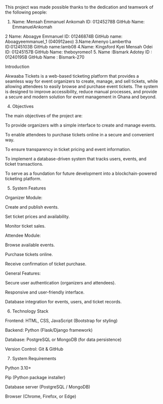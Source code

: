 This project was made possible thanks to the dedication and teamwork of the following people:
1. Name: Mensah Emmanuel Ankomah 
ID: 01245278B
GitHub Name: EmmanuelAnkomah

2  Name: Aboagye Emmanuel
    ID: 01246874B
    GitHub name: Aboagyeemmanuel_1 (040912aeo)
3.Name:Amenyo Lambertha 
    ID:01245103B
    GitHub name:lamb08
4.Name: Kingsford Kyei Mensah Odei
ID: 01245157B
GitHub Name: theboyromeo1
5. Name :Bismark Adotey 
         ID : 01240195B
         GitHub Name : Bismark-270

 Introduction

Akwaaba Tickets is a web-based ticketing platform that provides a seamless way for event organizers to create, manage, and sell tickets, while allowing attendees to easily browse and purchase event tickets. The system is designed to improve accessibility, reduce manual processes, and provide a secure and modern solution for event management in Ghana and beyond.

4. Objectives

The main objectives of the project are:

To provide organizers with a simple interface to create and manage events.

To enable attendees to purchase tickets online in a secure and convenient way.

To ensure transparency in ticket pricing and event information.

To implement a database-driven system that tracks users, events, and ticket transactions.

To serve as a foundation for future development into a blockchain-powered ticketing platform.

5. System Features

Organizer Module:

Create and publish events.

Set ticket prices and availability.

Monitor ticket sales.

Attendee Module:

Browse available events.

Purchase tickets online.

Receive confirmation of ticket purchase.

General Features:

Secure user authentication (organizers and attendees).

Responsive and user-friendly interface.

Database integration for events, users, and ticket records.

6. Technology Stack

Frontend: HTML, CSS, JavaScript (Bootstrap for styling)

Backend: Python (Flask/Django framework)

Database: PostgreSQL or MongoDB (for data persistence)

Version Control: Git & GitHub

7. System Requirements

Python 3.10+

Pip (Python package installer)

Database server (PostgreSQL / MongoDB)


Browser (Chrome, Firefox, or Edge)
